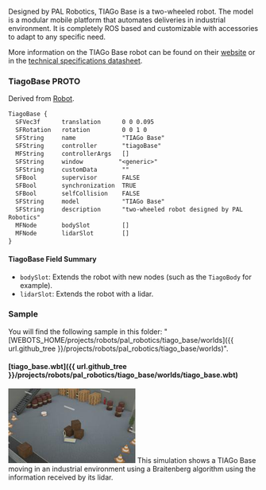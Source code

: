 Designed by PAL Robotics, TIAGo Base is a two-wheeled robot.
The model is a modular mobile platform that automates deliveries in industrial environment. It is completely ROS based and customizable with accessories to adapt to any specific need.

More information on the TIAGo Base robot can be found on their [website](http://pal-robotics.com/robots/tiago-base/) or in the [technical specifications datasheet](http://pal-robotics.com/wp-content/uploads/2019/06/TIAGo-Base_Datasheet.pdf).

### TiagoBase PROTO

Derived from [Robot](https://cyberbotics.com/doc/reference/robot).

```
TiagoBase {
  SFVec3f      translation      0 0 0.095
  SFRotation   rotation         0 0 1 0
  SFString     name             "TIAGo Base"
  SFString     controller       "tiagoBase"
  MFString     controllerArgs   []
  SFString     window          "<generic>"
  SFString     customData       ""
  SFBool       supervisor       FALSE
  SFBool       synchronization  TRUE
  SFBool       selfCollision    FALSE
  SFString     model            "TIAGo Base"
  SFString     description      "two-wheeled robot designed by PAL Robotics"
  MFNode       bodySlot         []
  MFNode       lidarSlot        []
}
```

#### TiagoBase Field Summary

- `bodySlot`:  Extends the robot with new nodes (such as the `TiagoBody` for example).
- `lidarSlot`: Extends the robot with a lidar.

### Sample

You will find the following sample in this folder: "[WEBOTS\_HOME/projects/robots/pal\_robotics/tiago\_base/worlds]({{ url.github_tree }}/projects/robots/pal_robotics/tiago_base/worlds)".

#### [tiago\_base.wbt]({{ url.github_tree }}/projects/robots/pal_robotics/tiago_base/worlds/tiago\_base.wbt)

![tiago_base.wbt.png](images/tiago_base/tiago_base.wbt.thumbnail.jpg) This simulation shows a TIAGo Base moving in an industrial environment using a Braitenberg algorithm using the information received by its lidar.
